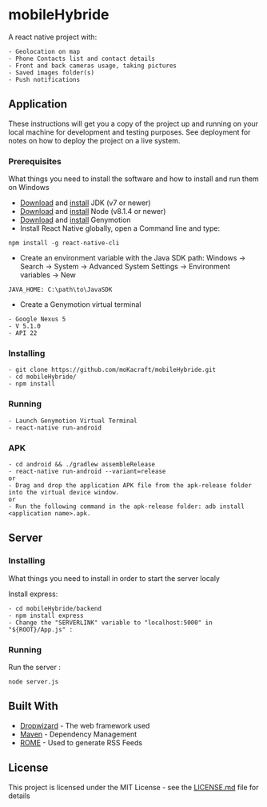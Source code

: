 # mobileHybride

A react native project with:
```
- Geolocation on map
- Phone Contacts list and contact details
- Front and back cameras usage, taking pictures
- Saved images folder(s)
- Push notifications
```

## Application

These instructions will get you a copy of the project up and running on your local machine for development and testing purposes. See deployment for notes on how to deploy the project on a live system.

### Prerequisites

What things you need to install the software and how to install and run them on Windows

- <a href="http://www.oracle.com/technetwork/java/javase/downloads/jdk7-downloads-1880260.html">Download</a> and <a href="https://docs.oracle.com/javase/7/docs/webnotes/install/windows/jdk-installation-windows.html">install</a> JDK (v7 or newer)
- <a href="https://nodejs.org/en/">Download</a> and <a href="http://nodesource.com/blog/installing-nodejs-tutorial-windows/">install</a> Node (v8.1.4 or newer)
- <a href="https://www.genymotion.com/download/">Download</a> and <a href="https://docs.genymotion.com/Content/01_Get_Started/Installation.htm">install</a> Genymotion
- Install React Native globally, open a Command line and type:
```
npm install -g react-native-cli
```
- Create an environment variable with the Java SDK path: Windows → Search → System → Advanced System Settings → Environment variables → New
```
JAVA_HOME: C:\path\to\JavaSDK
```
- Create a Genymotion virtual terminal
```
- Google Nexus 5
- V 5.1.0
- API 22
```
### Installing
```
- git clone https://github.com/moKacraft/mobileHybride.git
- cd mobileHybride/
- npm install
```

### Running
```
- Launch Genymotion Virtual Terminal
- react-native run-android
```

### APK

```
- cd android && ./gradlew assembleRelease
- react-native run-android --variant=release
or
- Drag and drop the application APK file from the apk-release folder into the virtual device window.
or
- Run the following command in the apk-release folder: adb install <application name>.apk.
```


## Server

### Installing

What things you need to install in order to start the server localy

Install express:
```
- cd mobileHybride/backend
- npm install express
- Change the "SERVERLINK" variable to "localhost:5000" in "${ROOT}/App.js" :
```

### Running

Run the server :
```
node server.js
```

## Built With

* [Dropwizard](http://www.dropwizard.io/1.0.2/docs/) - The web framework used
* [Maven](https://maven.apache.org/) - Dependency Management
* [ROME](https://rometools.github.io/rome/) - Used to generate RSS Feeds

## License

This project is licensed under the MIT License - see the [LICENSE.md](LICENSE.md) file for details
